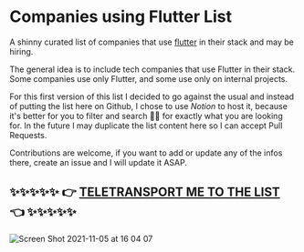 # Companies using Flutter List 


A shinny curated list of companies that use [flutter](https://flutter.dev) in their stack and may be hiring.


The general idea is to include tech companies that use Flutter in their stack. Some companies use only Flutter, and some use only on internal projects. 

For this first version of this list I decided to go against the usual and instead of putting the list here on Github, I chose to use *Notion* to host it, because it's better for you to filter and search 🕵️‍♀️ for exactly what you are looking for. In the future I may duplicate the list content here so I can accept Pull Requests.

Contributions are welcome, if you want to add or update any of the infos there, create an issue and I will update it ASAP.


## ✨✨✨✨✨ 👉 [TELETRANSPORT ME TO THE LIST](https://feitosa.notion.site/Companies-using-Flutter-List-65cdff09ede548c7ac36db892484ffb1) 👈 ✨✨✨✨✨
![Screen Shot 2021-11-05 at 16 04 07](https://user-images.githubusercontent.com/3979786/140543622-0857ae4b-2a82-4b76-a02e-cbf64e430d97.png)
